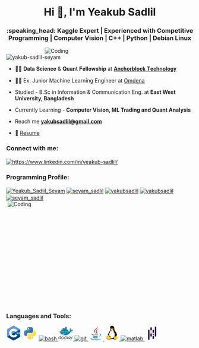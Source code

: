 
<h1 align="center">Hi 👋, I'm Yeakub Sadlil</h1>
<h3 align="center">:speaking_head: Kaggle Expert | Experienced with Competitive Programming | Computer Vision | C++ | Python | Debian Linux</h3>
<img align="right" alt="Coding" width="400" src="https://cdn.dribbble.com/users/1162077/screenshots/3848914/programmer.gif">
<p align="left"> <img src="https://komarev.com/ghpvc/?username=yakub-sadlil-seyam&label=Profile%20views&color=0e75b6&style=flat" alt="yakub-sadlil-seyam" /> </p>

- :man_technologist: 𝐃𝐚𝐭𝐚 𝐒𝐜𝐢𝐞𝐧𝐜𝐞 & 𝐐𝐮𝐚𝐧𝐭 𝐅𝐞𝐥𝐥𝐨𝐰𝐬𝐡𝐢𝐩 at [𝐀𝐧𝐜𝐡𝐨𝐫𝐛𝐥𝐨𝐜𝐤 𝐓𝐞𝐜𝐡𝐧𝐨𝐥𝐨𝐠𝐲](https://www.linkedin.com/company/anchorblock/)
- :man_technologist: Ex. Junior Machine Learning Engineer at [Omdena](https://omdena.com/local-chapters/dhaka-bangladesh-chapter/)
- Studied - B.Sc in Information & Communication Eng. at **East West University, Bangladesh** 
- Currently Learning - **Computer Vision, ML Trading and Quant Analysis**

- Reach me **yakubsadlil@gmail.com**

- 📄 <a href="https://drive.google.com/file/d/1IvTrDCL0mVF_Hl90_Ee-nnOLEA-SjAsh/view?usp=sharing">Resume</a>


<h3 align="left">Connect with me:</h3>
<p align="left">
<a href="https://www.linkedin.com/in/yeakub-sadlil/" target="blank"><img align="center" src="https://raw.githubusercontent.com/rahuldkjain/github-profile-readme-generator/master/src/images/icons/Social/linked-in-alt.svg" alt="https://www.linkedin.com/in/yeakub-sadlil/" height="30" width="40" /></a>

<h3 align="left">Programming Profile:</h3>
<p align="left">
<a href="https://codeforces.com/profile/yeakub_sadlil_seyam" target="blank"><img align="center" src="https://raw.githubusercontent.com/rahuldkjain/github-profile-readme-generator/master/src/images/icons/Social/codeforces.svg" alt="Yeakub_Sadlil_Seyam" height="30" width="40" /></a>
<a href="https://www.codechef.com/users/seyam_sadlil" target="blank"><img align="center" src="https://cdn.jsdelivr.net/npm/simple-icons@3.1.0/icons/codechef.svg" alt="seyam_sadlil" height="30" width="40" /></a>
<a href="https://www.datacamp.com/profile/yakubsadlil" target="blank"><img align="center" src="https://www.svgrepo.com/show/349332/datacamp.svg" alt="yakubsadlil" height="30" width="40" /></a>
<a href="https://kaggle.com/yakubsadlil" target="blank"><img align="center" src="https://raw.githubusercontent.com/rahuldkjain/github-profile-readme-generator/master/src/images/icons/Social/kaggle.svg" alt="yakubsadlil" height="30" width="40" /></a>
<a href="https://www.stopstalk.com/user/profile/Yakub_Sadlil_Seyam" target="blank"><img align="center" src="https://www.stopstalk.com/static/images/stopstalk-logo.png" alt="seyam_sadlil" height="30" width="35" /></a>
<img align="right" alt="Coding" height="300" width="500" src="https://user-images.githubusercontent.com/37358269/218945385-d510aea9-019b-42c5-8ed8-a310acf2b0f7.png">
</p>
<h3 align="left">Languages and Tools:</h3>
<p  <a href="https://www.w3schools.com/cpp/" target="_blank" rel="noreferrer"> <img src="https://raw.githubusercontent.com/devicons/devicon/master/icons/cplusplus/cplusplus-original.svg" alt="cplusplus" width="40" height="40"/>
<img src="https://raw.githubusercontent.com/devicons/devicon/master/icons/python/python-original.svg" alt="python" width="40" height="40"/> </a>
<a href="https://www.gnu.org/software/bash/" target="_blank" rel="noreferrer"> <img src="https://www.vectorlogo.zone/logos/gnu_bash/gnu_bash-icon.svg" alt="bash" width="40" height="40"/> </a> 
</a> <a href="https://www.docker.com/" target="_blank" rel="noreferrer"> <img src="https://raw.githubusercontent.com/devicons/devicon/master/icons/docker/docker-original-wordmark.svg" alt="docker" width="40" height="40"/> </a> <a href="https://git-scm.com/" target="_blank" rel="noreferrer"> <img src="https://www.vectorlogo.zone/logos/git-scm/git-scm-icon.svg" alt="git" width="40" height="40"/> </a> <a href="https://www.java.com" target="_blank" rel="noreferrer"> <img src="https://raw.githubusercontent.com/devicons/devicon/master/icons/java/java-original.svg" alt="java" width="40" height="40"/> </a> <a href="https://www.linux.org/" target="_blank" rel="noreferrer"> <img src="https://raw.githubusercontent.com/devicons/devicon/master/icons/linux/linux-original.svg" alt="linux" width="40" height="40"/> </a> <a href="https://www.mathworks.com/" target="_blank" rel="noreferrer"> <img src="https://upload.wikimedia.org/wikipedia/commons/2/21/Matlab_Logo.png" alt="matlab" width="40" height="40"/> </a> <a href="https://pandas.pydata.org/" target="_blank" rel="noreferrer"> <img src="https://raw.githubusercontent.com/devicons/devicon/2ae2a900d2f041da66e950e4d48052658d850630/icons/pandas/pandas-original.svg" alt="pandas" width="40" height="40"/> </a> <a href="https://www.python.org" target="_blank" rel="noreferrer">  </p>
